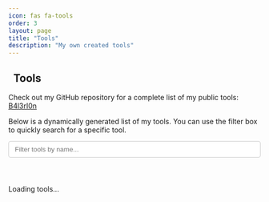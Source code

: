 ```yaml
---
icon: fas fa-tools
order: 3
layout: page
title: "Tools"
description: "My own created tools"
---
```


<style>
  /* Container styling */
  #tools-list {
    display: grid;
    grid-template-columns: repeat(auto-fill, minmax(280px, 1fr));
    gap: 20px;
    margin-top: 20px;
  }

  /* Card styling */
  .tool-card {
    background-color: #f7f7f7;
    border-radius: 8px;
    padding: 15px;
    box-shadow: 0 2px 5px rgba(0,0,0,0.1);
    transition: transform 0.2s, box-shadow 0.2s;
    display: flex;
    flex-direction: column;
    justify-content: space-between;
  }
  .tool-card:hover {
    transform: translateY(-5px);
    box-shadow: 0 4px 10px rgba(0,0,0,0.15);
  }

  .tool-card h3 {
    margin-top: 0;
    color: #333;
  }

  /* Description container with slide-down/up effect */
  .description-container {
    position: relative;
    overflow: hidden;
    max-height: 80px; /* Collapsed height */
    transition: max-height 0.5s ease;
  }
  .description-container.expanded {
    max-height: 1000px; /* Expanded height */
  }

  .tool-description {
    font-size: 0.9em;
    color: #666;
    margin: 0;
  }

  /* Toggle button styling: just an icon, centered, black */
  .toggle-description {
    display: none;
    margin: 10px auto 0;
    background: none;
    border: none;
    cursor: pointer;
    color: #000;
    font-size: 1.2em;
  }

  /* Filter input styling */
  #filter-input {
    padding: 8px 12px;
    width: 100%;
    margin-bottom: 20px;
    border: 1px solid #ccc;
    border-radius: 4px;
  }

  /* Icon styling for tool icons */
  .tool-icon {
    margin-right: 8px;
  }
  .icon-docker { color: #0db7ed; }
  .icon-js { color: #f0db4f; }
  .icon-python { color: #306998; }
  .icon-ruby { color: #cc342d; }
  .icon-java { color: #b07219; }
  .icon-html { color: #e34c26; }
  .icon-css { color: #264de4; }
  .icon-php { color: #777bb4; }
  .icon-powershell { color: #012456; }
  .icon-default { color: #007bff; }
</style>

<h2><i class="fas fa-tools"></i>&nbsp; Tools</h2>
<p>
  Check out my GitHub repository for a complete list of my public tools:
  <a href="https://github.com/B4l3rI0n?tab=repositories" target="_blank">B4l3rI0n</a>
</p>
<p>
  Below is a dynamically generated list of my tools. You can use the filter box to quickly search for a specific tool.
</p>

<input type="text" id="filter-input" placeholder="Filter tools by name..." />

<div id="tools-list">
  <p>Loading tools...</p>
</div>

<script>
  const languageIcons = {
    "JavaScript":   { icon: "fab fa-js-square", style: "icon-js" },
    "JS":           { icon: "fab fa-js-square", style: "icon-js" },
    "TypeScript":   { icon: "fab fa-js-square", style: "icon-js" },
    "Python":       { icon: "fab fa-python", style: "icon-python" },
    "Flask":        { icon: "fas fa-flask", style: "icon-python" },
    "Ruby":         { icon: "fas fa-gem", style: "icon-ruby" },
    "Docker":       { icon: "fab fa-docker", style: "icon-docker" },
    "Java":         { icon: "fab fa-java", style: "icon-java" },
    "HTML":         { icon: "fab fa-html5", style: "icon-html" },
    "CSS":          { icon: "fab fa-css3-alt", style: "icon-css" },
    "PHP":          { icon: "fab fa-php", style: "icon-php" },
    "Shell":        { icon: "fas fa-terminal", style: "icon-default" },
    "Bash":         { icon: "fas fa-terminal", style: "icon-default" },
    "PowerShell":   { icon: "fas fa-terminal", style: "icon-powershell" },
    ".NET":         { icon: "fas fa-code", style: "icon-default" },
    "C#":           { icon: "fas fa-code", style: "icon-default" },
    "Go":           { icon: "fas fa-code-branch", style: "icon-default" }
  };

  async function loadTools() {
    try {
      const response = await fetch('https://api.github.com/users/B4l3rI0n/repos');
      const repos = await response.json();
      const toolsList = document.getElementById('tools-list');
      toolsList.innerHTML = "";

      if (Array.isArray(repos) && repos.length > 0) {
        repos.forEach(repo => {
          const lang = repo.language;
          let iconData = languageIcons[lang] || { icon: "fas fa-code", style: "icon-default" };

          const repoHTML = `
            <h3>
              <i class="${iconData.icon} tool-icon ${iconData.style}"></i>
              <a href="${repo.html_url}" target="_blank">${repo.name}</a>
            </h3>
            <div class="description-container">
              <p class="tool-description">${repo.description ? repo.description : "No description provided."}</p>
              <button class="toggle-description"><i class="fas fa-chevron-down"></i></button>
            </div>
          `;

          const repoCard = document.createElement('div');
          repoCard.className = 'tool-card';
          repoCard.innerHTML = repoHTML;
          toolsList.appendChild(repoCard);

          const descriptionContainer = repoCard.querySelector('.description-container');
          const description = repoCard.querySelector('.tool-description');
          const toggle = repoCard.querySelector('.toggle-description');

          if (description.innerText.length > 80) {
            toggle.style.display = 'block';
            toggle.addEventListener('click', () => {
              descriptionContainer.classList.toggle('expanded');
              // Change icon based on state
              if (descriptionContainer.classList.contains('expanded')) {
                toggle.innerHTML = '<i class="fas fa-chevron-up"></i>';
              } else {
                toggle.innerHTML = '<i class="fas fa-chevron-down"></i>';
              }
            });
          } else {
            descriptionContainer.classList.add('expanded');
            toggle.style.display = 'none';
          }
        });
      } else {
        toolsList.innerHTML = "<p>No tools found.</p>";
      }
    } catch (error) {
      document.getElementById('tools-list').innerHTML = "<p>Failed to load tools.</p>";
      console.error("Error fetching repositories:", error);
    }
  }

  function filterTools() {
    const filterValue = document.getElementById('filter-input').value.toLowerCase();
    const cards = document.querySelectorAll('.tool-card');
    cards.forEach(card => {
      const title = card.querySelector('h3').innerText.toLowerCase();
      card.style.display = title.includes(filterValue) ? 'block' : 'none';
    });
  }
  
  document.getElementById('filter-input').addEventListener('input', filterTools);
  loadTools();
</script>
<!-- 
---
icon: fas fa-tools
order: 3
layout: page
title: "Tools"
description: "My own created tools"
---

<style>
  #tools-list {
    display: flex;
    flex-wrap: wrap;
    gap: 20px;
    margin-top: 20px;
    justify-content: space-between;
    width: 100%;
  }

  .tool-card {
    background-color: #f7f7f7;
    border-radius: 8px;
    padding: 15px;
    box-shadow: 0 2px 5px rgba(0,0,0,0.1);
    transition: transform 0.2s, box-shadow 0.2s, background-color 0.3s;
    flex: 1 1 calc(50% - 10px);
    max-width: calc(50% - 10px);
    min-width: 300px;
    display: flex;
    flex-direction: column;
    box-sizing: border-box;
    border: 1px solid #e0e0e0;
  }

  .tool-card:hover {
    transform: translateY(-5px);
    box-shadow: 0 4px 10px rgba(0,0,0,0.15);
    background-color: #ffffff;
  }

  .tool-card:focus-within {
    outline: 2px solid #007bff;
    outline-offset: 2px;
  }

  .tool-card h3 {
    margin: 0 0 10px 0;
    color: #333;
    font-size: 1.2em;
    font-weight: 600;
  }

  .tool-card h3 a {
    color: #007bff;
    text-decoration: none;
    transition: color 0.2s ease;
  }

  .tool-card h3 a:hover {
    color: #0056b3;
    text-decoration: underline;
  }

  .description-container {
    flex-grow: 1;
    display: flex;
    flex-direction: column;
  }

  .tool-description {
    font-size: 0.9em;
    color: #666;
    margin: 0;
    overflow: hidden;
    text-overflow: ellipsis;
    display: -webkit-box;
    -webkit-line-clamp: 3;
    -webkit-box-orient: vertical;
    line-height: 1.6em;
  }

  .language-badge {
    display: inline-block;
    font-size: 0.75em;
    color: #666;
    background-color: #e0e0e0;
    padding: 2px 6px;
    border-radius: 3px;
    margin-left: 5px;
    vertical-align: middle;
  }

  #filter-input {
    padding: 8px 12px;
    width: 100%;
    margin-bottom: 20px;
    border: 1px solid #ccc;
    border-radius: 4px;
  }

  #filter-input:focus {
    outline: 2px solid #007bff;
    outline-offset: 2px;
    border-color: #007bff;
  }

  .tool-icon {
    margin-right: 8px;
  }

  .icon-docker { color: #0db7ed; }
  .icon-js { color: #f0db4f; }
  .icon-python { color: #306998; }
  .icon-ruby { color: #cc342d; }
  .icon-java { color: #b07219; }
  .icon-html { color: #e34c26; }
  .icon-css { color: #264de4; }
  .icon-php { color: #777bb4; }
  .icon-powershell { color: #012456; }
  .icon-default { color: #007bff; }

  .spinner {
    display: inline-block;
    width: 20px;
    height: 20px;
    border: 3px solid #ccc;
    border-top: 3px solid #007bff;
    border-radius: 50%;
    animation: spin 1s linear infinite;
    margin-right: 10px;
    vertical-align: middle;
  }

  @keyframes spin {
    0% { transform: rotate(0deg); }
    100% { transform: rotate(360deg); }
  }

  #back-to-top {
    position: fixed;
    bottom: 20px;
    right: 20px;
    background-color: #007bff;
    color: #fff;
    border: none;
    border-radius: 50%;
    width: 40px;
    height: 40px;
    display: flex;
    align-items: center;
    justify-content: center;
    cursor: pointer;
    opacity: 0;
    visibility: hidden;
    transition: opacity 0.3s, visibility 0.3s;
  }

  #back-to-top.visible {
    opacity: 1;
    visibility: visible;
  }

  .error-message {
    color: #d9534f;
    font-size: 0.9em;
    margin-top: 10px;
  }

  .retry-button {
    background-color: #007bff;
    color: #fff;
    border: none;
    border-radius: 4px;
    padding: 8px 16px;
    cursor: pointer;
    margin-top: 10px;
    font-size: 0.9em;
  }

  .retry-button:hover {
    background-color: #0056b3;
  }
</style>

<h2><i class="fas fa-tools"></i> Tools</h2>
<p>
  Check out my GitHub repository for a complete list of my public tools:
  <a href="https://github.com/B4l3rI0n?tab=repositories" target="_blank">B4l3rI0n</a>
</p>
<p>
  Below is a dynamically generated list of my tools. You can use the filter box to quickly search for a specific tool.
</p>

<input type="text" id="filter-input" placeholder="Filter tools by name..." aria-label="Filter tools by name" />

<div id="tools-list">
  <p id="loading-message"><span class="spinner"></span>Loading tools...</p>
  <p id="no-results" style="display: none;">No tools found matching your search.</p>
</div>

<button id="back-to-top" title="Back to Top">
  <i class="fas fa-arrow-up"></i>
</button>

<script>
  const languageIcons = {
    "JavaScript":   { icon: "fab fa-js-square", style: "icon-js" },
    "JS":           { icon: "fab fa-js-square", style: "icon-js" },
    "TypeScript":   { icon: "fab fa-js-square", style: "icon-js" },
    "Python":       { icon: "fab fa-python", style: "icon-python" },
    "Flask":        { icon: "fas fa-flask", style: "icon-python" },
    "Ruby":         { icon: "fas fa-gem", style: "icon-ruby" },
    "Docker":       { icon: "fab fa-docker", style: "icon-docker" },
    "Java":         { icon: "fab fa-java", style: "icon-java" },
    "HTML":         { icon: "fab fa-html5", style: "icon-html" },
    "CSS":          { icon: "fab fa-css3-alt", style: "icon-css" },
    "PHP":          { icon: "fab fa-php", style: "icon-php" },
    "Shell":        { icon: "fas fa-terminal", style: "icon-default" },
    "Bash":         { icon: "fas fa-terminal", style: "icon-default" },
    "PowerShell":   { icon: "fas fa-terminal", style: "icon-powershell" },
    ".NET":         { icon: "fas fa-code", style: "icon-default" },
    "C#":           { icon: "fas fa-code", style: "icon-default" },
    "Go":           { icon: "fas fa-code-branch", style: "icon-default" }
  };

  // Function to center the last card if odd
  function centerLastCard(cards) {
    const visibleCards = Array.from(cards).filter(card => card.style.display !== 'none');
    visibleCards.forEach((card, index) => {
      if (index === visibleCards.length - 1 && visibleCards.length % 2 !== 0) {
        card.style.marginLeft = 'auto';
        card.style.marginRight = 'auto';
      } else {
        card.style.marginLeft = '0';
        card.style.marginRight = '0';
      }
    });
  }

  async function loadTools() {
    const toolsList = document.getElementById('tools-list');
    const loadingMessage = document.getElementById('loading-message');
    const cacheKey = 'github_repos_cache';
    const cacheExpiration = 60 * 60 * 1000; // 1 hour in milliseconds

    // Check if cached data exists and is still valid
    const cachedData = localStorage.getItem(cacheKey);
    const cachedTime = localStorage.getItem(`${cacheKey}_time`);
    const now = new Date().getTime();

    if (cachedData && cachedTime && (now - cachedTime) < cacheExpiration) {
      const repos = JSON.parse(cachedData);
      renderTools(repos);
      return;
    }

    try {
      // Simplified fetch request without AbortController
      const response = await fetch('https://api.github.com/users/B4l3rI0n/repos', {
        headers: {
          'Accept': 'application/vnd.github.v3+json'
        }
      });

      // Check for rate limit or other errors
      if (!response.ok) {
        if (response.status === 403) {
          throw new Error('GitHub API rate limit exceeded. Please try again later.');
        } else if (response.status === 404) {
          throw new Error('GitHub user or repositories not found. Please check the username.');
        } else {
          throw new Error(`Failed to fetch repositories: ${response.status} ${response.statusText}`);
        }
      }

      const repos = await response.json();

      // Cache the response
      localStorage.setItem(cacheKey, JSON.stringify(repos));
      localStorage.setItem(`${cacheKey}_time`, now.toString());

      renderTools(repos);
    } catch (error) {
      loadingMessage.remove(); // Remove the loading spinner
      let errorMessage = 'Failed to load tools. Please try again later.';
      if (error.message) {
        errorMessage = error.message;
      }

      const errorDiv = document.createElement('div');
      errorDiv.innerHTML = `
        <p class="error-message">${errorMessage}</p>
        <button class="retry-button" id="retry-button">Retry</button>
      `;
      toolsList.insertBefore(errorDiv, toolsList.firstChild);

      // Add event listener for retry button
      document.getElementById('retry-button').addEventListener('click', () => {
        errorDiv.remove();
        toolsList.insertBefore(loadingMessage, toolsList.firstChild);
        loadTools();
      });

      console.error("Error fetching repositories:", error);
    }

    function renderTools(repos) {
      loadingMessage.remove(); // Remove the loading spinner
      toolsList.innerHTML = "";
      const noResults = document.createElement('p');
      noResults.id = 'no-results';
      noResults.style.display = 'none';
      noResults.innerText = 'No tools found matching your search.';
      toolsList.appendChild(noResults);

      if (Array.isArray(repos) && repos.length > 0) {
        repos.forEach(repo => {
          const lang = repo.language;
          let iconData = languageIcons[lang] || { icon: "fas fa-code", style: "icon-default" };

          const repoHTML = `
            <div role="article" aria-labelledby="tool-${repo.name}">
              <h3 id="tool-${repo.name}">
                <i class="${iconData.icon} tool-icon ${iconData.style}"></i>
                <a href="${repo.html_url}" target="_blank">${repo.name}</a>
                ${lang ? `<span class="language-badge">${lang}</span>` : ''}
              </h3>
              <div class="description-container">
                <p class="tool-description">${repo.description ? repo.description : "No description provided."}</p>
              </div>
            </div>
          `;

          const repoCard = document.createElement('div');
          repoCard.className = 'tool-card';
          repoCard.innerHTML = repoHTML;
          toolsList.appendChild(repoCard);
        });

        // Center the last card if odd after initial render
        const cards = document.querySelectorAll('.tool-card');
        centerLastCard(cards);
      } else {
        toolsList.innerHTML = "<p>No tools found.</p>";
      }
    }
  }

  function filterTools() {
    const filterValue = document.getElementById('filter-input').value.toLowerCase();
    const cards = document.querySelectorAll('.tool-card');
    const noResults = document.getElementById('no-results');
    let visibleCount = 0;

    cards.forEach(card => {
      const title = card.querySelector('h3').innerText.toLowerCase();
      if (title.includes(filterValue)) {
        card.style.display = 'flex';
        visibleCount++;
      } else {
        card.style.display = 'none';
      }
    });

    noResults.style.display = visibleCount === 0 ? 'block' : 'none';

    // Center the last card if odd after filtering
    centerLastCard(cards);
  }

  document.getElementById('filter-input').addEventListener('input', filterTools);

  // Back to Top button functionality
  const backToTopButton = document.getElementById('back-to-top');
  window.addEventListener('scroll', () => {
    if (window.scrollY > 300) {
      backToTopButton.classList.add('visible');
    } else {
      backToTopButton.classList.remove('visible');
    }
  });

  backToTopButton.addEventListener('click', () => {
    window.scrollTo({ top: 0, behavior: 'smooth' });
  });

  loadTools();
</script> 
-->


<!-- 
---
icon: fas fa-tools
order: 3
layout: page
title: "Tools"
description: "My own created tools"
---

<style>
  #tools-list {
    display: flex;
    flex-wrap: wrap;
    gap: 20px;
    margin-top: 20px;
    justify-content: space-between; /* Spread cards across the row */
    width: 100%; /* Ensure it takes the full width of the container */
  }

  .tool-card {
    background-color: #f7f7f7;
    border-radius: 8px;
    padding: 15px;
    box-shadow: 0 2px 5px rgba(0,0,0,0.1);
    transition: transform 0.2s, box-shadow 0.2s;
    flex: 1 1 calc(50% - 10px); /* Two cards per row with gap adjustment */
    max-width: calc(50% - 10px); /* Ensure two cards per row */
    min-width: 300px; /* Minimum width to prevent cards from being too narrow */
    display: flex;
    flex-direction: column;
    box-sizing: border-box;
  }

  /* Center the last card if it's the only one in the row (odd number) */
  .tool-card:last-child:nth-child(odd) {
    margin-left: auto;
    margin-right: auto;
  }

  .tool-card:hover {
    transform: translateY(-5px);
    box-shadow: 0 4px 10px rgba(0,0,0,0.15);
  }

  .tool-card h3 {
    margin: 0 0 10px 0;
    color: #333;
  }

  .description-container {
    flex-grow: 1;
    display: flex;
    flex-direction: column;
  }

  .tool-description {
    font-size: 0.9em;
    color: #666;
    margin: 0;
    overflow: hidden;
    text-overflow: ellipsis;
    display: -webkit-box;
    -webkit-line-clamp: 3; /* Limit to 3 lines */
    -webkit-box-orient: vertical;
    line-height: 1.5em; /* Adjust based on font size for consistent line height */
  }

  #filter-input {
    padding: 8px 12px;
    width: 100%;
    margin-bottom: 20px;
    border: 1px solid #ccc;
    border-radius: 4px;
  }

  .tool-icon {
    margin-right: 8px;
  }

  .icon-docker { color: #0db7ed; }
  .icon-js { color: #f0db4f; }
  .icon-python { color: #306998; }
  .icon-ruby { color: #cc342d; }
  .icon-java { color: #b07219; }
  .icon-html { color: #e34c26; }
  .icon-css { color: #264de4; }
  .icon-php { color: #777bb4; }
  .icon-powershell { color: #012456; }
  .icon-default { color: #007bff; }
</style>

<h2><i class="fas fa-tools"></i> Tools</h2>
<p>
  Check out my GitHub repository for a complete list of my public tools:
  <a href="https://github.com/B4l3rI0n?tab=repositories" target="_blank">B4l3rI0n</a>
</p>
<p>
  Below is a dynamically generated list of my tools. You can use the filter box to quickly search for a specific tool.
</p>

<input type="text" id="filter-input" placeholder="Filter tools by name..." />

<div id="tools-list">
  <p>Loading tools...</p>
</div>

<script>
  const languageIcons = {
    "JavaScript":   { icon: "fab fa-js-square", style: "icon-js" },
    "JS":           { icon: "fab fa-js-square", style: "icon-js" },
    "TypeScript":   { icon: "fab fa-js-square", style: "icon-js" },
    "Python":       { icon: "fab fa-python", style: "icon-python" },
    "Flask":        { icon: "fas fa-flask", style: "icon-python" },
    "Ruby":         { icon: "fas fa-gem", style: "icon-ruby" },
    "Docker":       { icon: "fab fa-docker", style: "icon-docker" },
    "Java":         { icon: "fab fa-java", style: "icon-java" },
    "HTML":         { icon: "fab fa-html5", style: "icon-html" },
    "CSS":          { icon: "fab fa-css3-alt", style: "icon-css" },
    "PHP":          { icon: "fab fa-php", style: "icon-php" },
    "Shell":        { icon: "fas fa-terminal", style: "icon-default" },
    "Bash":         { icon: "fas fa-terminal", style: "icon-default" },
    "PowerShell":   { icon: "fas fa-terminal", style: "icon-powershell" },
    ".NET":         { icon: "fas fa-code", style: "icon-default" },
    "C#":           { icon: "fas fa-code", style: "icon-default" },
    "Go":           { icon: "fas fa-code-branch", style: "icon-default" }
  };

  async function loadTools() {
    try {
      const response = await fetch('https://api.github.com/users/B4l3rI0n/repos');
      const repos = await response.json();
      const toolsList = document.getElementById('tools-list');
      toolsList.innerHTML = "";

      if (Array.isArray(repos) && repos.length > 0) {
        repos.forEach(repo => {
          const lang = repo.language;
          let iconData = languageIcons[lang] || { icon: "fas fa-code", style: "icon-default" };

          const repoHTML = `
            <h3>
              <i class="${iconData.icon} tool-icon ${iconData.style}"></i>
              <a href="${repo.html_url}" target="_blank">${repo.name}</a>
            </h3>
            <div class="description-container">
              <p class="tool-description">${repo.description ? repo.description : "No description provided."}</p>
            </div>
          `;

          const repoCard = document.createElement('div');
          repoCard.className = 'tool-card';
          repoCard.innerHTML = repoHTML;
          toolsList.appendChild(repoCard);
        });
      } else {
        toolsList.innerHTML = "<p>No tools found.</p>";
      }
    } catch (error) {
      document.getElementById('tools-list').innerHTML = "<p>Failed to load tools.</p>";
      console.error("Error fetching repositories:", error);
    }
  }

  function filterTools() {
    const filterValue = document.getElementById('filter-input').value.toLowerCase();
    const cards = document.querySelectorAll('.tool-card');
    cards.forEach(card => {
      const title = card.querySelector('h3').innerText.toLowerCase();
      card.style.display = title.includes(filterValue) ? 'flex' : 'none';
    });

    // Re-center the last card if it's the only one in the row after filtering
    const visibleCards = Array.from(cards).filter(card => card.style.display !== 'none');
    visibleCards.forEach((card, index) => {
      if (index === visibleCards.length - 1 && visibleCards.length % 2 !== 0) {
        card.style.marginLeft = 'auto';
        card.style.marginRight = 'auto';
      } else {
        card.style.marginLeft = '0';
        card.style.marginRight = '0';
      }
    });
  }
  
  document.getElementById('filter-input').addEventListener('input', filterTools);
  loadTools();
</script>  -->


<!-- 


-->

